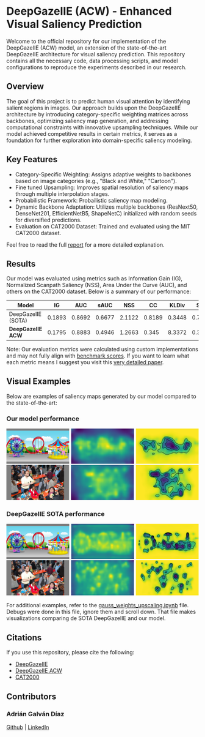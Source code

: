 # DeepGazeIIE (ACW) - Enhanced Visual Saliency Prediction

Welcome to the official repository for our implementation of the DeepGazeIIE (ACW) model, an extension of the state-of-the-art DeepGazeIIE architecture for visual saliency prediction. This repository contains all the necessary code, data processing scripts, and model configurations to reproduce the experiments described in our research.

## Overview
The goal of this project is to predict human visual attention by identifying salient regions in images. Our approach builds upon the DeepGazeIIE architecture by introducing category-specific weighting matrices across backbones, optimizing saliency map generation, and addressing computational constraints with innovative upsampling techniques. While our model achieved competitive results in certain metrics, it serves as a foundation for further exploration into domain-specific saliency modeling.

## Key Features

- Category-Specific Weighting: Assigns adaptive weights to backbones based on image categories (e.g., "Black and White," "Cartoon").
- Fine tuned Upsampling: Improves spatial resolution of saliency maps through multiple interpolation stages.
- Probabilistic Framework: Probailistic saliency map modeling.
- Dynamic Backbone Adaptation: Utilizes multiple backbones (ResNext50, DenseNet201, EfficientNetB5, ShapeNetC) initialized with random seeds for diversified predictions.
- Evaluation on CAT2000 Dataset: Trained and evaluated using the MIT CAT2000 dataset.

Feel free to read the full [report](https://github.com/AdrianGalvanDiaz/DeepGazeIIE_ACW/blob/main/Where%20we%20look_%20Approach%20to%20Predicting%20Visual%20Attention%20in%20Images%20using%20Deep%20Learning.docx%20(1).pdf) for a more detailed explanation.

## Results
Our model was evaluated using metrics such as Information Gain (IG), Normalized Scanpath Saliency (NSS), Area Under the Curve (AUC), and others on the CAT2000 dataset. Below is a summary of our performance:

| **Model**         | **IG**  | **AUC**  | **sAUC** | **NSS**  | **CC**   | **KLDiv** | **SIM**   |
|--------------------|---------|----------|----------|----------|----------|-----------|-----------|
| DeepGazeIIE (SOTA)| 0.1893  | 0.8692   | 0.6677   | 2.1122   | 0.8189   | 0.3448    | 0.706     |
| **DeepGazeIIE ACW**| 0.1795  | 0.8883   | 0.4946   | 1.2663   | 0.345    | 8.3372    | 0.3427    |

Note: Our evaluation metrics were calculated using custom implementations and may not fully align with [benchmark scores](https://saliency.tuebingen.ai/results_CAT2000.html). If you want to learn what each metric means I suggest you visit this [very detailed paper](http://olivalab.mit.edu/Papers/08315047.pdf). 

## Visual Examples
Below are examples of saliency maps generated by our model compared to the state-of-the-art:

### Our model performance 
![alt text](<images/Screenshot 2024-11-22 112425.png>)
![alt text](<images/Screenshot 2024-11-22 112501.png>)

### DeepGazeIIE SOTA performance 
![alt text](<images/Screenshot 2024-11-22 112443.png>)
![alt text](<images/Screenshot 2024-11-22 112518.png>)

For additional examples, refer to the [gauss_weights_upscaling.ipynb](https://github.com/AdrianGalvanDiaz/DeepGazeIIE_ACW/blob/main/deepgaze_pytorch/gauss_weights_upscaling.ipynb) file. Debugs were done in this file, ignore them and scroll down. That file makes visualizations comparing de SOTA DeepGazeIIE and our model. 

## Citations
If you use this repository, please cite the following:

- [DeepGazeIIE](https://openaccess.thecvf.com/content/ICCV2021/html/Linardos_DeepGaze_IIE_Calibrated_Prediction_in_and_Out-of-Domain_for_State-of-the-Art_Saliency_ICCV_2021_paper.html)
- [DeepGazeIIE ACW](https://github.com/AdrianGalvanDiaz/DeepGazeIIE_ACW/blob/main/Where%20we%20look_%20Approach%20to%20Predicting%20Visual%20Attention%20in%20Images%20using%20Deep%20Learning.docx%20(1).pdf)
- [CAT2000](https://arxiv.org/abs/1505.03581)

## Contributors

### Adrián Galván Díaz
[Github](https://github.com/AdrianGalvanDiaz) | 
[LinkedIn](https://www.linkedin.com/in/adrian-galvan-15780826a/)
